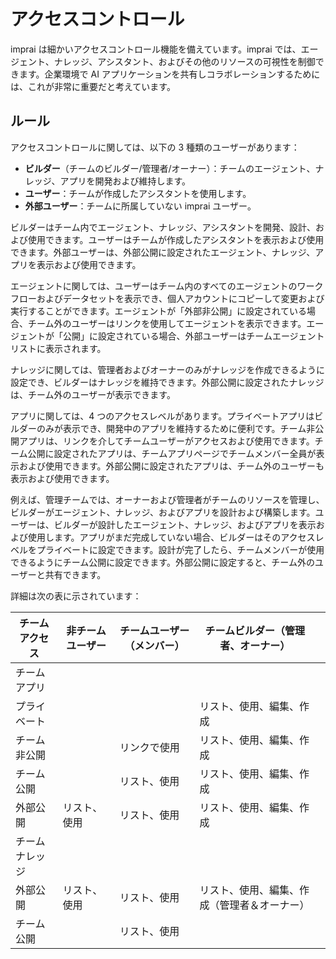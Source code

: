 # アクセスコントロール

imprai は細かいアクセスコントロール機能を備えています。imprai では、エージェント、ナレッジ、アシスタント、およびその他のリソースの可視性を制御できます。企業環境で AI アプリケーションを共有しコラボレーションするためには、これが非常に重要だと考えています。

## ルール

アクセスコントロールに関しては、以下の 3 種類のユーザーがあります：

- **ビルダー**（チームのビルダー/管理者/オーナー）：チームのエージェント、ナレッジ、アプリを開発および維持します。
- **ユーザー**：チームが作成したアシスタントを使用します。
- **外部ユーザー**：チームに所属していない imprai ユーザー。

ビルダーはチーム内でエージェント、ナレッジ、アシスタントを開発、設計、および使用できます。ユーザーはチームが作成したアシスタントを表示および使用できます。外部ユーザーは、外部公開に設定されたエージェント、ナレッジ、アプリを表示および使用できます。

エージェントに関しては、ユーザーはチーム内のすべてのエージェントのワークフローおよびデータセットを表示でき、個人アカウントにコピーして変更および実行することができます。エージェントが「外部非公開」に設定されている場合、チーム外のユーザーはリンクを使用してエージェントを表示できます。エージェントが「公開」に設定されている場合、外部ユーザーはチームエージェントリストに表示されます。

ナレッジに関しては、管理者およびオーナーのみがナレッジを作成できるように設定でき、ビルダーはナレッジを維持できます。外部公開に設定されたナレッジは、チーム外のユーザーが表示できます。

アプリに関しては、4 つのアクセスレベルがあります。プライベートアプリはビルダーのみが表示でき、開発中のアプリを維持するために便利です。チーム非公開アプリは、リンクを介してチームユーザーがアクセスおよび使用できます。チーム公開に設定されたアプリは、チームアプリページでチームメンバー全員が表示および使用できます。外部公開に設定されたアプリは、チーム外のユーザーも表示および使用できます。

例えば、管理チームでは、オーナーおよび管理者がチームのリソースを管理し、ビルダーがエージェント、ナレッジ、およびアプリを設計および構築します。ユーザーは、ビルダーが設計したエージェント、ナレッジ、およびアプリを表示および使用します。アプリがまだ完成していない場合、ビルダーはそのアクセスレベルをプライベートに設定できます。設計が完了したら、チームメンバーが使用できるようにチーム公開に設定できます。外部公開に設定すると、チーム外のユーザーと共有できます。

詳細は次の表に示されています：

| チームアクセス | 非チームユーザー | チームユーザー（メンバー） | チームビルダー（管理者、オーナー）           |     |
| -------------- | ---------------- | -------------------------- | -------------------------------------------- | --- |
| チームアプリ   |                  |                            |                                              |     |
| プライベート   |                  |                            | リスト、使用、編集、作成                     |     |
| チーム非公開   |                  | リンクで使用               | リスト、使用、編集、作成                     |     |
| チーム公開     |                  | リスト、使用               | リスト、使用、編集、作成                     |     |
| 外部公開       | リスト、使用     | リスト、使用               | リスト、使用、編集、作成                     |     |
| チームナレッジ |                  |                            |                                              |     |
| 外部公開       | リスト、使用     | リスト、使用               | リスト、使用、編集、作成（管理者＆オーナー） |     |
| チーム公開     |                  | リスト、使用               |
